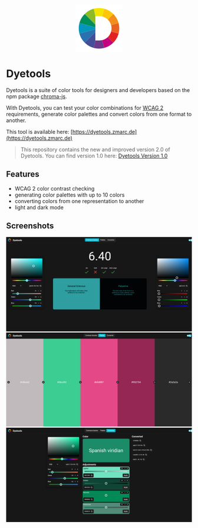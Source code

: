 <p align="center">
    <img src="public/favicon.png" >
</p>

# Dyetools

Dyetools is a suite of color tools for designers and developers based on the npm package [chroma-js](https://www.npmjs.com/package/chroma-js).

With Dyetools, you can test your color combinations for [WCAG 2](https://en.wikipedia.org/wiki/Web_Content_Accessibility_Guidelines) requirements, generate color palettes and convert colors from one format to another.

This tool is available here: [https://dyetools.zmarc.de](https://dyetools.zmarc.de)

> This repository contains the new and improved version 2.0 of Dyetools. You can find version 1.0 here: [Dyetools Version 1.0](https://github.com/Blechlawine/contrast-checker)

## Features

- WCAG 2 color contrast checking
- generating color palettes with up to 10 colors
- converting colors from one representation to another
- light and dark mode

## Screenshots

![Contrast-checker](docs/screenshots/Dyetools_Contrast-checker.png)
![Palette-generator](docs/screenshots/Dyetools_Palette-generator.png)
![Color-converter](docs/screenshots/Dyetools_Color-converter.png)